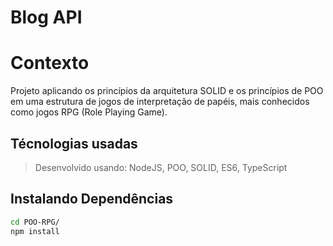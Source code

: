 
# Blog API


# Contexto
Projeto aplicando os princípios da arquitetura SOLID e os princípios de POO em uma estrutura de jogos de interpretação de papéis, mais conhecidos como jogos RPG (Role Playing Game).

## Técnologias usadas

> Desenvolvido usando: NodeJS, POO, SOLID, ES6, TypeScript

## Instalando Dependências

  ```bash
  cd POO-RPG/ 
  npm install
  ``` 
